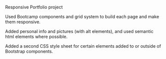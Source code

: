 Responsive Portfolio project

Used Bootcamp components and grid system to build each page and make them responsive. 

Added personal info and pictures (with alt elements), and used semantic html elements where possible. 

Added a second CSS style sheet for certain elements added to or outside of Bootstrap components.
